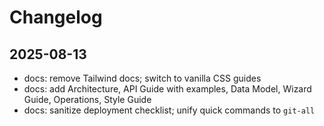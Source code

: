 # Changelog

## 2025-08-13
- docs: remove Tailwind docs; switch to vanilla CSS guides
- docs: add Architecture, API Guide with examples, Data Model, Wizard Guide, Operations, Style Guide
- docs: sanitize deployment checklist; unify quick commands to `git-all`

